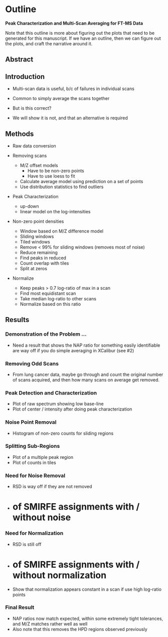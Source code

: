 # Outline

**Peak Characterization and Multi-Scan Averaging for FT-MS Data**

Note that this outline is more about figuring out the plots that need to be generated for this
manuscript. If we have an outline, then we can figure out the plots, and craft the
narrative around it.

## Abstract

## Introduction

* Multi-scan data is useful, b/c of failures in individual scans

* Common to simply average the scans together

* But is this correct?

* We will show it is not, and that an alternative is required

## Methods

* Raw data conversion

* Removing scans
  * M/Z offset models
    * Have to be non-zero points
    * Have to use loess to fit
  * Calculate average model using prediction on a set of points
  * Use distribution statistics to find outliers

* Peak Characterization
  * up-down
  * linear model on the log-intensities

* Non-zero point densities
  * Window based on M/Z difference model
  * Sliding windows
  * Tiled windows
  * Remove < 99% for sliding windows (removes most of noise)
  * Reduce remaining
  * Find peaks in reduced
  * Count overlap with tiles
  * Split at zeros

* Normalize
  * Keep peaks > 0.7 log-ratio of max in a scan
  * Find most equidistant scan
  * Take median log-ratio to other scans
  * Normalize based on this ratio

## Results

### Demonstration of the Problem ...

* Need a result that shows the NAP ratio for something easily identifiable are way off
if you do simple averaging in XCalibur (see #2)

### Removing Odd Scans

* From lung cancer data, maybe go through and count the original number of
scans acquired, and then how many scans on average get removed.

### Peak Detection and Characterization

* Plot of raw spectrum showing low base-line
* Plot of center / intensity after doing peak characterization

### Noise Point Removal

* Histogram of non-zero counts for sliding regions

### Splitting Sub-Regions

* Plot of a multiple peak region
* Plot of counts in tiles

### Need for Noise Removal

* RSD is way off if they are not removed
* # of SMIRFE assignments with / without noise

### Need for Normalization

* RSD is still off
* # of SMIRFE assignments with / without normalization
* Show that normalization appears constant in a scan if use high log-ratio points

### Final Result

* NAP ratios now match expected, within some extremely tight tolerances, and M/Z matches rather well as well
* Also note that this removes the HPD regions observed previously


